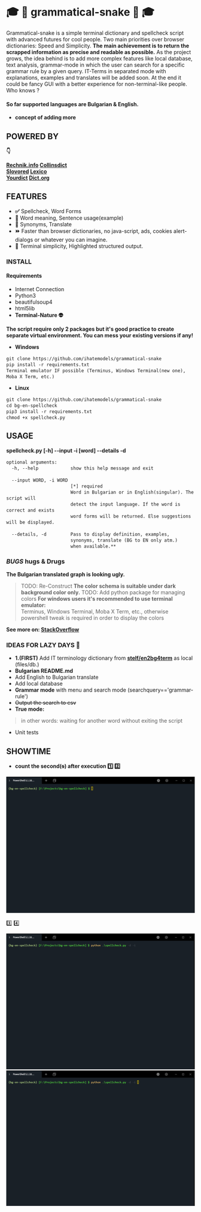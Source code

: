 #  :mortar_board: :snake: **grammatical-snake** :snake: :mortar_board:

Grammatical-snake is a simple terminal dictionary and spellcheck script with advanced futures for cool people. Two main priorities over browser dictionaries: Speed and Simplicity. **The main achievement is to return the scrapped information as precise and readable as possible.** As the project grows, the idea behind is to add more complex features like local database, text analysis, grammar-mode in which the user can search for a specific grammar rule by a given query. IT-Terms in separated mode with explanations, examples and translates will be added soon. At the end it could be fancy GUI with a better experience for non-terminal-like people. Who knows ?    

#### So far supported languages are Bulgarian & English.

 - **concept of adding more**

## **POWERED BY**

**:point_down:** 

**[Rechnik.info](http://rechnik.info) [Collinsdict](https://www.collinsdictionary.com)**  
**[Slovored](https://slovored.com/)  [Lexico](https://www.lexico.com)**      
**[Yourdict](https://sentence.yourdictionary.com)  [Dict.org](http://www.dict.org)**  


## **FEATURES**

- **:white_check_mark:** Spellcheck, Word Forms
- **:closed_book:** Word meaning, Sentence usage(example)
- **:blue_book:** Synonyms, Translate
- **:fast_forward:** Faster than browser dictionaries, no java-script, ads, cookies alert-dialogs or whatever you can imagine.
- **:black_square_button:** Terminal simplicity, Highlighted structured output.

### **INSTALL**

#### Requirements

- Internet Connection
- Python3
- beautifulsoup4
- html5lib
- **Terminal-Nature :alien:**

**The script require only 2 packages but it's good practice to create separate virtual environment. You can mess your existing versions if any!**

- **Windows**
```
git clone https://github.com/ihatemodels/grammatical-snake
pip install -r requirements.txt
Terminal emulator IF possible (Terminus, Windows Terminal(new one), Moba X Term, etc.)
```
- **Linux**
```
git clone https://github.com/ihatemodels/grammatical-snake
cd bg-en-spellcheck
pip3 install -r requirements.txt
chmod +x spellcheck.py  
```

## **USAGE**

**spellcheck.py [-h] --input -i [word] --details -d**

```
optional arguments:
  -h, --help            show this help message and exit

  --input WORD, -i WORD  
                        [*] required  
                        Word in Bulgarian or in English(singular). The script will  
                        detect the input language. If the word is correct and exists  
                        word forms will be returned. Else suggestions will be displayed.  

  --details, -d         Pass to display definition, examples,  
                        synonyms, translate (BG to EN only atm.)  
                        when available.**  

```

### *BUGS* hugs & **Drugs**  

**The Bulgarian translated graph is looking ugly.**
> TODO: Re-Construct
**The color schema is suitable under dark background color only.** 
> TODO: Add python package for managing colors
**For windows users it's recommended to use terminal emulator:**  
> Terminus, Windows Terminal, Moba X Term, etc., otherwise powershell tweak is required in order to display the colors

**See more on: [StackOverflow](https://stackoverflow.com/questions/51680709/colored-text-output-in-powershell-console-using-ansi-vt100-codes)**

### IDEAS FOR LAZY DAYS :smoking:

- **1.(FIRST)** Add IT terminology dictionary from **[stelf/en2bg4term](https://github.com/stelf/en2bg4term)** as local (files/db.)
- **Bulgarian README.md**
- Add English to Bulgarian translate
- Add local database
- **Grammar mode** with menu and search mode (searchquery=='grammar-rule')
- ~~Output the search to csv~~
- **True mode:** 
> in other words: waiting for another word without exiting the script
- Unit tests

## **SHOWTIME**
- **count the second(~~s~~) after execution :one: :two:**

<div>
<img src="/img/mixed.gif"
 alt="mixed"
 />
</div>  

:three: :four:

<div>
<img src="/img/gif-bg.gif"
 alt="gif-bg"
 />
</div>

<div>
<img src="/img/gif-en.gif"
 alt="gif-en"
 />
</div>
